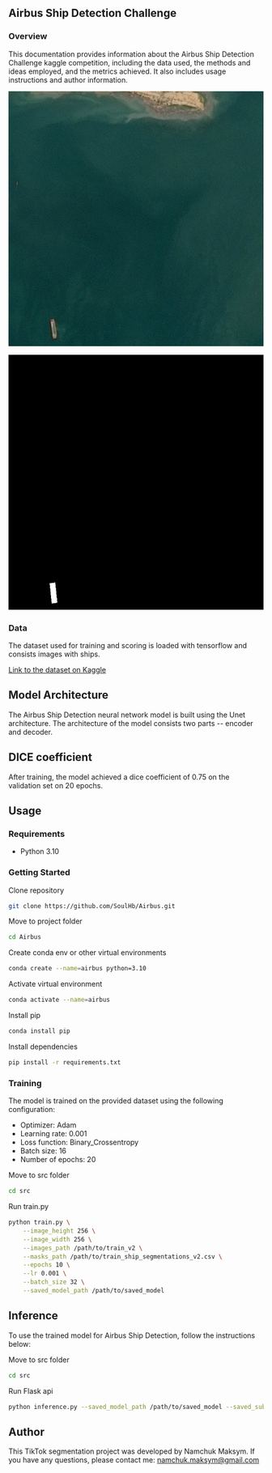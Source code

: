 ## Airbus Ship Detection Challenge

### Overview
This documentation provides information about the Airbus Ship Detection Challenge kaggle competition, including the data used, the methods and ideas employed, and the metrics achieved. It also includes usage instructions and author information.

    
![image](examples/image.png)


![mask](examples/mask.png)

### Data
The dataset used for training and scoring is loaded with tensorflow and consists images with ships.

[Link to the dataset on Kaggle](https://www.kaggle.com/competitions/airbus-ship-detection)
## Model Architecture
The Airbus Ship Detection neural network model is built using the Unet architecture. The architecture of the model consists two parts -- encoder and decoder.
## DICE coefficient 
After training, the model achieved a dice coefficient of 0.75 on the validation set on 20 epochs.
## Usage
### Requirements

- Python 3.10

### Getting Started
Clone repository
```bash
git clone https://github.com/SoulHb/Airbus.git
```
Move to project folder
```bash
cd Airbus
```
Create conda env or other virtual environments
```bash
conda create --name=airbus python=3.10
```
Activate virtual environment
```bash
conda activate --name=airbus 
```
Install pip 
```bash
conda install pip 
```
Install dependencies
```bash
pip install -r requirements.txt
```
### Training
The model is trained on the provided dataset using the following configuration:
- Optimizer: Adam
- Learning rate: 0.001
- Loss function: Binary_Crossentropy
- Batch size: 16
- Number of epochs: 20

Move to src folder
```bash
cd src
```
Run train.py
```bash
python train.py \
    --image_height 256 \
    --image_width 256 \
    --images_path /path/to/train_v2 \
    --masks_path /path/to/train_ship_segmentations_v2.csv \
    --epochs 10 \
    --lr 0.001 \
    --batch_size 32 \
    --saved_model_path /path/to/saved_model
```

## Inference
To use the trained model for Airbus Ship Detection, follow the instructions below:

Move to src folder
```bash
cd src
```
Run Flask api
```bash
python inference.py --saved_model_path /path/to/saved_model --saved_submission_path /path/to/submission.csv
```

## Author
This TikTok segmentation project was developed by Namchuk Maksym. If you have any questions, please contact me: namchuk.maksym@gmail.com
